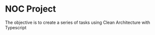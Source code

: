 # NOC Project

The objective is to create a series of tasks using Clean Architecture with Typescript
